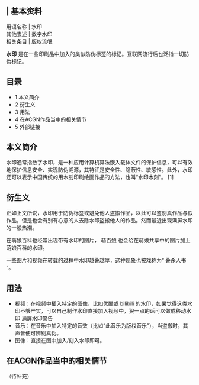 |  **基本资料**  
---  
用语名称  |  水印   
其他表述  |  数字水印   
相关条目  |  版权流氓   
  
  
**水印** 是在一些印刷品中加入的类似防伪标签的标记。互联网流行后也泛指一切防伪标记。

##  目录

  * 1  本义简介 
  * 2  衍生义 
  * 3  用法 
  * 4  在ACGN作品当中的相关情节 
  * 5  外部链接 

##  本义简介

水印通常指数字水印，是一种应用计算机算法嵌入载体文件的保护信息，可以有效地保护信息安全、实现防伪溯源，其特征是安全性、隐蔽性、敏感性。此外，水印还可以表示中国传统的用木刻印刷绘画作品的方法，也叫“水印木刻”。
[1]

##  衍生义

正如上文所说，水印用于防伪标签或避免他人盗搬作品，以此可以鉴别真作品与假作品，但是也会有别有心意的人去除水印盗搬他人的作品。然而最近出现满屏水印的一股热潮。

在萌娘百科也经常出现带有水印的图片，  萌百娘  也会给在萌娘共享中的图片加上萌娘百科的水印。

一些图片和视频在转载的过程中水印越叠越厚，这种现象也被戏称为“  叠杀人书  ”。

##  用法

  * 视频：在视频中插入特定的图像，比如优酷或  bilibili  的水印，如果觉得这类水印不够严实，可以自己制作水印直接加入视频中，狠一点的话可以做成移动水印  满屏水印警告 
  * 音乐：在音乐中加入特定的音效（比如“此音乐为版权音乐”），当盗搬时，其声音便可辨别真伪。 
  * 图像：直接在图中加入/刻入水印即可。 

##  在ACGN作品当中的相关情节

（待补充）
